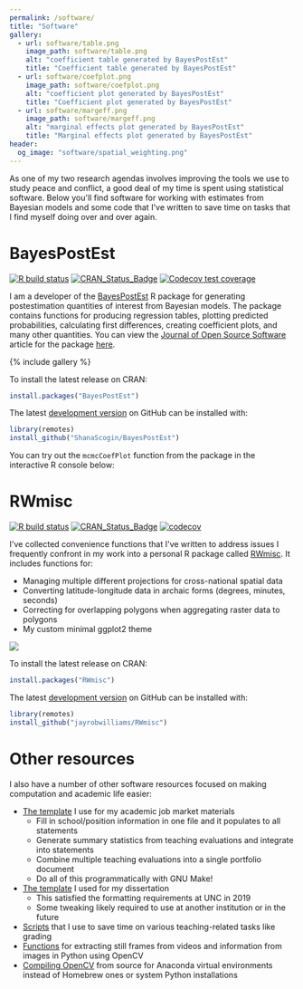 ```yaml
---
permalink: /software/
title: "Software"
gallery:
  - url: software/table.png
    image_path: software/table.png
    alt: "coefficient table generated by BayesPostEst"
    title: "Coefficient table generated by BayesPostEst"
  - url: software/coefplot.png
    image_path: software/coefplot.png
    alt: "coefficient plot generated by BayesPostEst"
    title: "Coefficient plot generated by BayesPostEst"
  - url: software/margeff.png
    image_path: software/margeff.png
    alt: "marginal effects plot generated by BayesPostEst"
    title: "Marginal effects plot generated by BayesPostEst"
header:
  og_image: "software/spatial_weighting.png"
---
```


As one of my two research agendas involves improving the tools we use to study peace and conflict, a good deal of my time is spent using statistical software. Below you'll find software for working with estimates from Bayesian models and some code that I've written to save time on tasks that I find myself doing over and over again.

# BayesPostEst

[![R build status](https://github.com/ShanaScogin/BayesPostEst/workflows/R-CMD-check/badge.svg)](https://github.com/ShanaScogin/BayesPostEst/actions)
[![CRAN_Status_Badge](https://www.r-pkg.org/badges/version/BayesPostEst)](https://CRAN.R-project.org/package=BayesPostEst)
[![Codecov test coverage](https://codecov.io/gh/ShanaScogin/BayesPostEst/branch/master/graph/badge.svg)](https://codecov.io/gh/ShanaScogin/BayesPostEst?branch=master)

I am a developer of the [BayesPostEst](https://cran.r-project.org/package=BayesPostEst) R package for generating postestimation quantities of interest from Bayesian models. The package contains functions for producing regression tables, plotting predicted probabilities, calculating first differences, creating coefficient plots, and many other quantities. You can view the [Journal of Open Source Software](https://joss.theoj.org/) article for the package [here](https://doi.org/10.21105/joss.01722).

{% include gallery %}

To install the latest release on CRAN:

```r
install.packages("BayesPostEst")
```

The latest [development version](https://github.com/ShanaScogin/BayesPostEst) on GitHub can be installed with:

```r
library(remotes)
install_github("ShanaScogin/BayesPostEst")
```

You can try out the `mcmcCoefPlot` function from the package in the interactive R console below:

# RWmisc

[![R build status](https://github.com/jayrobwilliams/RWmisc/workflows/R-CMD-check/badge.svg)](https://github.com/jayrobwilliams/RWmisc/actions)
[![CRAN_Status_Badge](https://www.r-pkg.org/badges/version/RWmisc)](https://CRAN.R-project.org/package=RWmisc)
[![codecov](https://codecov.io/gh/jayrobwilliams/RWmisc/branch/master/graph/badge.svg)](https://codecov.io/gh/jayrobwilliams/RWmisc)

I've collected convenience functions that I've written to address issues I frequently confront in my work into a personal R package called [RWmisc](https://CRAN.R-project.org/package=RWmisc). It includes functions for:

- Managing multiple different projections for cross-national spatial data
- Converting latitude-longitude data in archaic forms (degrees, minutes, seconds)
- Correcting for overlapping polygons when aggregating raster data to polygons
- My custom minimal ggplot2 theme

![](/images/software/spatial_weighting.png)

To install the latest release on CRAN:

```r
install.packages("RWmisc")
```

The latest [development version](https://github.com/jayrobwilliams/RWmisc) on GitHub can be installed with:

```r
library(remotes)
install_github("jayrobwilliams/RWmisc")
```

# Other resources

I also have a number of other software resources focused on making computation and academic life easier:

- [The template](https://github.com/jayrobwilliams/JobMarket) I use for my academic job market materials
  - Fill in school/position information in one file and it populates to all statements
  - Generate summary statistics from teaching evaluations and integrate into statements
  - Combine multiple teaching evaluations into a single portfolio document
  - Do all of this programmatically with GNU Make!
- [The template](https://github.com/jayrobwilliams/UNC-Dissertation-Template) I used for my dissertation
  - This satisfied the formatting requirements at UNC in 2019
  - Some tweaking likely required to use at another institution or in the future
- [Scripts](https://github.com/jayrobwilliams/Teaching) that I use to save time on various teaching-related tasks like grading
- [Functions](https://github.com/jayrobwilliams/ComputerVision) for extracting still frames from videos and information from images in Python using OpenCV
- [Compiling OpenCV](/files/html/OpenCV_Install.html) from source for Anaconda virtual environments instead of Homebrew ones or system Python installations
